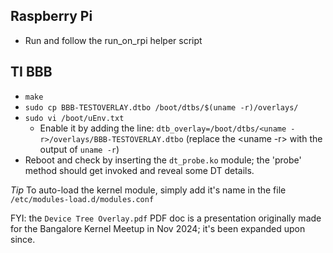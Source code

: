 **Raspberry Pi**
------------
- Run and follow the run_on_rpi helper script

**TI BBB**
------------
- `make`
- `sudo cp BBB-TESTOVERLAY.dtbo /boot/dtbs/$(uname -r)/overlays/`
- `sudo vi /boot/uEnv.txt`
  - Enable it by adding the line:
    `dtb_overlay=/boot/dtbs/<uname -r>/overlays/BBB-TESTOVERLAY.dtbo`
    (replace the <uname -r> with the output of `uname -r`)
- Reboot and check by inserting the `dt_probe.ko` module; the 'probe' method
  should get invoked and reveal some DT details.

*Tip*
To auto-load the kernel module, simply add it's name in the file
 `/etc/modules-load.d/modules.conf`

FYI: the `Device Tree Overlay.pdf` PDF doc is a presentation originally made for
the Bangalore Kernel Meetup in Nov 2024; it's been expanded upon since.
